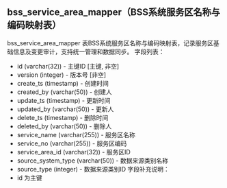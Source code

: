 ## bss_service_area_mapper（BSS系统服务区名称与编码映射表）
bss_service_area_mapper 表BSS系统服务区名称与编码映射表，记录服务区基础信息及变更审计，支持统一管理和数据同步。
字段列表：
- id (varchar(32)) - 主键ID [主键, 非空]
- version (integer) - 版本号 [非空]
- create_ts (timestamp) - 创建时间
- created_by (varchar(50)) - 创建人
- update_ts (timestamp) - 更新时间
- updated_by (varchar(50)) - 更新人
- delete_ts (timestamp) - 删除时间
- deleted_by (varchar(50)) - 删除人
- service_name (varchar(255)) - 服务区名称
- service_no (varchar(255)) - 服务区编码
- service_area_id (varchar(32)) - 服务区ID
- source_system_type (varchar(50)) - 数据来源类别名称
- source_type (integer) - 数据来源类别ID
字段补充说明：
- id 为主键